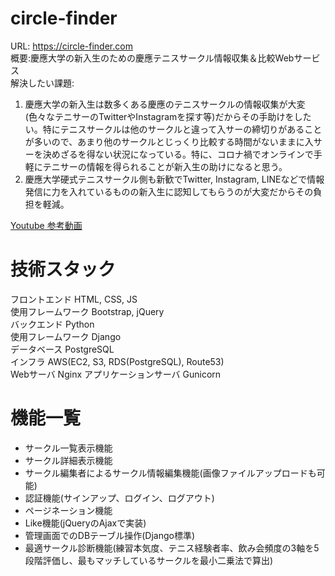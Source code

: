 # circle-finder
URL: https://circle-finder.com  
概要:慶應大学の新入生のための慶應テニスサークル情報収集＆比較Webサービス  
解決したい課題:
1. 慶應大学の新入生は数多くある慶應のテニスサークルの情報収集が大変(色々なテニサーのTwitterやInstagramを探す等)だからその手助けをしたい。特にテニスサークルは他のサークルと違って入サーの締切りがあることが多いので、あまり他のサークルとじっくり比較する時間がないままに入サーを決めざるを得ない状況になっている。特に、コロナ禍でオンラインで手軽にテニサーの情報を得られることが新入生の助けになると思う。
2. 慶應大学硬式テニスサークル側も新歓でTwitter, Instagram, LINEなどで情報発信に力を入れているものの新入生に認知してもらうのが大変だからその負担を軽減。

[Youtube 参考動画](https://youtu.be/gqMYXy_T6iw)

# 技術スタック
フロントエンド HTML, CSS, JS  
使用フレームワーク Bootstrap, jQuery  
バックエンド Python  
使用フレームワーク Django  
データベース PostgreSQL  
インフラ AWS(EC2, S3, RDS(PostgreSQL), Route53)  
Webサーバ Nginx
アプリケーションサーバ Gunicorn


# 機能一覧
- サークル一覧表示機能
- サークル詳細表示機能
- サークル編集者によるサークル情報編集機能(画像ファイルアップロードも可能)
- 認証機能(サインアップ、ログイン、ログアウト)
- ページネーション機能
- Like機能(jQueryのAjaxで実装)
- 管理画面でのDBテーブル操作(Django標準)
- 最適サークル診断機能(練習本気度、テニス経験者率、飲み会頻度の3軸を5段階評価し、最もマッチしているサークルを最小二乗法で算出)
